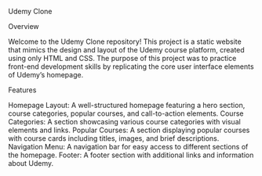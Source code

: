 Udemy Clone

Overview

Welcome to the Udemy Clone repository! This project is a static website that mimics the design and layout of the Udemy course platform, created using only HTML and CSS. The purpose of this project was to practice front-end development skills by replicating the core user interface elements of Udemy’s homepage.

Features

Homepage Layout: A well-structured homepage featuring a hero section, course categories, popular courses, and call-to-action elements.
Course Categories: A section showcasing various course categories with visual elements and links.
Popular Courses: A section displaying popular courses with course cards including titles, images, and brief descriptions.
Navigation Menu: A navigation bar for easy access to different sections of the homepage.
Footer: A footer section with additional links and information about Udemy.
